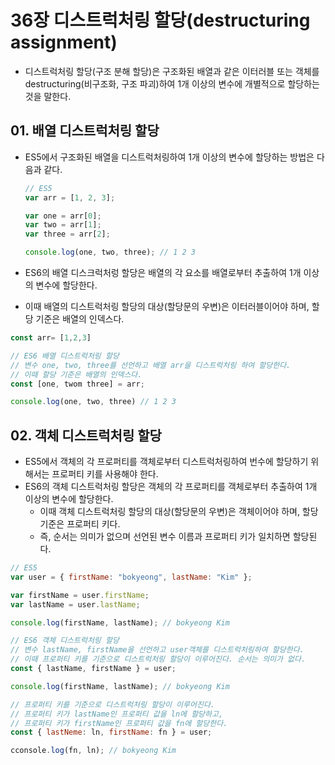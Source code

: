 # 36장 디스트럭처링 할당(destructuring assignment)

- 디스트럭처링 할당(구조 분해 할당)은 구조화된 배열과 같은 이터러블 또는 객체를 destructuring(비구조화, 구조 파괴)하여 1개 이상의 변수에 개별적으로 할당하는 것을 말한다.

## 01. 배열 디스트럭처링 할당

- ES5에서 구조화된 배열을 디스트럭처링하여 1개 이상의 변수에 할당하는 방법은 다음과 같다.

  ```js
  // ES5
  var arr = [1, 2, 3];

  var one = arr[0];
  var two = arr[1];
  var three = arr[2];

  console.log(one, two, three); // 1 2 3
  ```

- ES6의 배열 디스크럭처렁 할당은 배열의 각 요소를 배열로부터 추출하여 1개 이상의 변수에 할당한다.
- 이때 배열의 디스트럭처링 할당의 대상(할당문의 우변)은 이터러블이어야 하며, 할당 기준은 배열의 인덱스다.

```js
const arr= [1,2,3]

// ES6 배열 디스트럭처링 할당
// 변수 one, two, three를 선언하고 배열 arr을 디스트럭처링 하여 할당한다.
// 이때 할당 기준은 배열의 인덱스다.
const [one, twom three] = arr;

console.log(one, two, three) // 1 2 3
```

## 02. 객체 디스트럭처링 할당

- ES5에서 객체의 각 프로퍼티를 객체로부터 디스트럭처링하여 번수에 할당하기 위해서는 프로퍼티 키를 사용해야 한다.
- ES6의 객체 디스트럭처링 할당은 객체의 각 프로퍼티를 객체로부터 추출하여 1개 이상의 변수에 할당한다.
  - 이때 객체 디스트럭처링 할당의 대상(할당문의 우변)은 객체이어야 하며, 할당 기준은 프로퍼티 키다.
  - 즉, 순서는 의미가 없으며 선언된 변수 이름과 프로퍼티 키가 일치하면 할당된다.

```js
// ES5
var user = { firstName: "bokyeong", lastName: "Kim" };

var firstName = user.firstName;
var lastName = user.lastName;

console.log(firstName, lastName); // bokyeong Kim

// ES6 객체 디스트럭처링 할당
// 변수 lastName, firstName을 선언하고 user객체를 디스트럭처링하여 할당한다.
// 이때 프로퍼티 키를 기준으로 디스트럭처링 할당이 이루어진다. 순서는 의미가 없다.
const { lastName, firstName } = user;

console.log(firstName, lastName); // bokyeong Kim

// 프로퍼티 키를 기준으로 디스트럭처링 할당이 이루어진다.
// 프로퍼티 키가 lastName인 프로퍼티 값을 ln에 할당하고,
// 프로퍼티 키가 firstName인 프로퍼티 값을 fn에 할당한다.
const { lastNeme: ln, firstName: fn } = user;

cconsole.log(fn, ln); // bokyeong Kim
```
